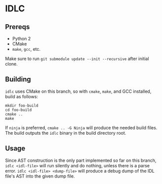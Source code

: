 # IDLC

## Prereqs
* Python 2
* CMake
* `make`, `gcc`, etc.

Make sure to run `git submodule update --init --recursive` after initial clone.

## Building
`idlc` uses CMake on this branch, so with `cmake`, `make`, and GCC installed, build as follows:

    mkdir foo-build
    cd foo-build
    cmake ..
    make

If `ninja` is preferred, `cmake .. -G Ninja` will produce the needed build files.
The build outputs the `idlc` binary in the build directory root.

## Usage
Since AST construction is the only part implemented so far on this branch,
`idlc <idl-file>` will run silently and do nothing, unless there is a parse error.
`idlc <idl-file> <dump-file>` will produce a debug dump of the IDL file's AST into the given dump file.

